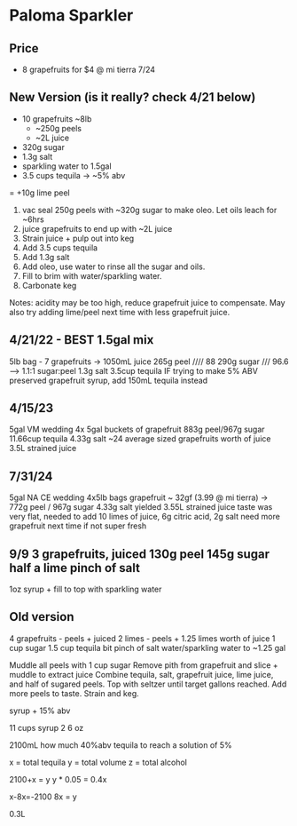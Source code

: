 # Paloma Sparkler
## Price
- 8 grapefruits for $4 @ mi tierra 7/24


## New Version (is it really? check 4/21 below)
- 10 grapefruits ~8lb
  - ~250g peels
  - ~2L juice
- 320g sugar
- 1.3g salt
- sparkling water to 1.5gal
- 3.5 cups tequila -> ~5% abv

= +10g lime peel

1. vac seal 250g peels with ~320g sugar to make oleo. Let oils leach for ~6hrs
2. juice grapefruits to end up with ~2L juice
3. Strain juice + pulp out into keg
4. Add 3.5 cups tequila
5. Add 1.3g salt
6. Add oleo, use water to rinse all the sugar and oils.
7. Fill to brim with water/sparkling water.
8. Carbonate keg

Notes: acidity may be too high, reduce grapefruit juice to compensate. May also try adding lime/peel next time with less grapefruit juice.

4/21/22 - BEST 1.5gal mix
-----
5lb bag - 7 grapefruits -> 1050mL juice
265g peel //// 88
290g sugar /// 96.6 --> 1.1:1 sugar:peel
1.3g salt
3.5cup tequila
IF trying to make 5% ABV preserved grapefruit syrup, add 150mL tequila instead

4/15/23
-------------
5gal VM wedding
4x 5gal buckets of grapefruit
883g peel/967g sugar
11.66cup tequila
4.33g salt
~24 average sized grapefruits worth of juice
3.5L strained juice

7/31/24
-------
5gal NA CE wedding
4x5lb bags grapefruit ~ 32gf (3.99 @ mi tierra)
-> 772g peel / 967g sugar
4.33g salt
yielded 3.55L strained juice
taste was very flat, needed to add 10 limes of juice, 6g citric acid, 2g salt
need more grapefruit next time if not super fresh






9/9
3 grapefruits, juiced
130g peel
145g sugar
half a lime
pinch of salt
--
1oz syrup + fill to top with sparkling water



## Old version
4 grapefruits - peels + juiced
2 limes - peels + 1.25 limes worth of juice
1 cup sugar
1.5 cup tequila
bit pinch of salt
water/sparkling water to ~1.25 gal

Muddle all peels with 1 cup sugar
Remove pith from grapefruit and slice + muddle to extract juice
Combine tequila, salt, grapefruit juice, lime juice, and half of sugared peels.
Top with seltzer until target gallons reached. Add more peels to taste.
Strain and keg.





syrup + 15% abv

11 cups syrup
2 6 oz




2100mL
how much 40%abv tequila to reach a solution of 5%


x = total tequila
y = total volume
z = total alcohol

2100+x = y
y * 0.05 = 0.4x


x-8x=-2100
8x = y


0.3L


